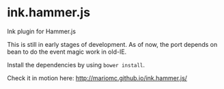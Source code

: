 ink.hammer.js
=============

Ink plugin for Hammer.js

This is still in early stages of development. As of now, the port depends on bean to do the event magic work in old-IE.

Install the dependencies by using `bower install`.

Check it in motion here: http://mariomc.github.io/ink.hammer.js/
